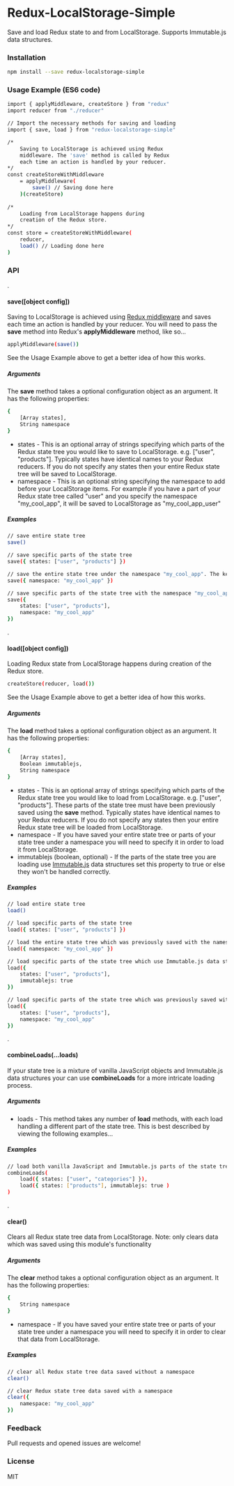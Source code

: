 # Redux-LocalStorage-Simple

Save and load Redux state to and from LocalStorage. Supports Immutable.js data structures.

### Installation
```sh
npm install --save redux-localstorage-simple
```
### Usage Example (ES6 code)
```sh
import { applyMiddleware, createStore } from "redux"
import reducer from "./reducer"

// Import the necessary methods for saving and loading
import { save, load } from "redux-localstorage-simple"

/*
    Saving to LocalStorage is achieved using Redux 
    middleware. The 'save' method is called by Redux 
    each time an action is handled by your reducer.
*/    
const createStoreWithMiddleware 
    = applyMiddleware(
        save() // Saving done here
    )(createStore)
    
/*
    Loading from LocalStorage happens during
    creation of the Redux store.
*/  
const store = createStoreWithMiddleware(
    reducer,    
    load() // Loading done here
)    
```

### API
.
#### save([object config])

Saving to LocalStorage is achieved using [Redux middleware](http://redux.js.org/docs/advanced/Middleware.html) and saves each time an action is handled by your reducer. You will need to pass the **save** method into Redux's **applyMiddleware** method, like so...
```sh
applyMiddleware(save())
```
See the Usage Example above to get a better idea of how this works.

##### Arguments
The **save** method takes a optional configuration object as an argument. It has the following properties:
```sh
{
    [Array states],
    String namespace
}
```
- states - This is an optional array of strings specifying which parts of the Redux state tree you would like to save to LocalStorage. e.g. ["user", "products"]. Typically states have identical names to your Redux reducers. If you do not specify any states then your entire Redux state tree will be saved to LocalStorage.
- namespace - This is an optional string specifying the namespace to add before your LocalStorage items. For example if you have a part of your Redux state tree called "user" and you specify the namespace "my_cool_app", it will be saved to LocalStorage as "my_cool_app_user"

##### Examples

```sh
// save entire state tree
save()
```
```sh
// save specific parts of the state tree
save({ states: ["user", "products"] })
```
```sh
// save the entire state tree under the namespace "my_cool_app". The key "my_cool_app" will appear in LocalStorage
save({ namespace: "my_cool_app" })
```
```sh
// save specific parts of the state tree with the namespace "my_cool_app". The keys "my_cool_app_user" and "my_cool_app_products" will appear in LocalStorage
save({
    states: ["user", "products"],
    namespace: "my_cool_app"
})
```
.
#### load([object config])
Loading Redux state from LocalStorage happens during creation of the Redux store.
```sh
createStore(reducer, load())    
```
See the Usage Example above to get a better idea of how this works.

##### Arguments
The **load** method takes a optional configuration object as an argument. It has the following properties:
```sh
{
    [Array states],
    Boolean immutablejs,
    String namespace
}
```
- states - This is an optional array of strings specifying which parts of the Redux state tree you would like to load from LocalStorage. e.g. ["user", "products"]. These parts of the state tree must have been previously saved using the **save** method. Typically states have identical names to your Redux reducers. If you do not specify any states then your entire Redux state tree will be loaded from LocalStorage.
- namespace - If you have saved your entire state tree or parts of your state tree under a namespace you will need to specify it in order to load it from LocalStorage.
- immutablejs (boolean, optional) - If the parts of the state tree you are loading use [Immutable.js](https://facebook.github.io/immutable-js/) data structures set this property to true or else they won't be handled correctly.


##### Examples

```sh
// load entire state tree
load()
```
```sh
// load specific parts of the state tree
load({ states: ["user", "products"] })
```
```sh
// load the entire state tree which was previously saved with the namespace "my_cool_app"
load({ namespace: "my_cool_app" })
```
```sh
// load specific parts of the state tree which use Immutable.js data structures
load({ 
    states: ["user", "products"],
    immutablejs: true
})
```
```sh
// load specific parts of the state tree which was previously saved with the namespace "my_cool_app"
load({ 
    states: ["user", "products"],
    namespace: "my_cool_app"
})
```
.
#### combineLoads(...loads)
If your state tree is a mixture of vanilla JavaScript objects and Immutable.js data structures your can use **combineLoads** for a more intricate loading process.
##### Arguments
- loads - This method takes any number of **load** methods, with each load handling a different part of the state tree. This is best described by viewing the following examples...
##### Examples
```sh
// load both vanilla JavaScript and Immutable.js parts of the state tree from LocalStorage
combineLoads( 
    load({ states: ["user", "categories"] }),
    load({ states: ["products"], immutablejs: true )
)   
```
.
#### clear()
Clears all Redux state tree data from LocalStorage. Note: only clears data which was saved using this module's functionality
##### Arguments
The **clear** method takes a optional configuration object as an argument. It has the following properties:
```sh
{
    String namespace
}
```
- namespace - If you have saved your entire state tree or parts of your state tree under a namespace you will need to specify it in order to clear that data from LocalStorage.
##### Examples
```sh
// clear all Redux state tree data saved without a namespace
clear()
```
```sh
// clear Redux state tree data saved with a namespace
clear({
    namespace: "my_cool_app"
})  
```
### Feedback
Pull requests and opened issues are welcome!
### License
MIT